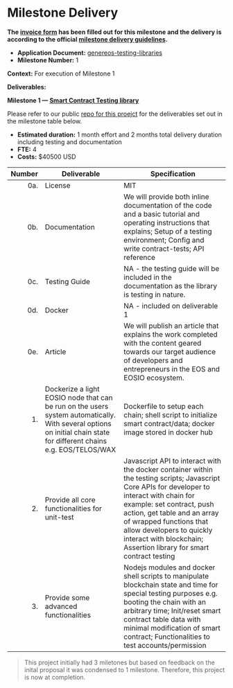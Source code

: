 # Milestone Delivery

**The [invoice form](https://forms.gle/wLuAzXKa9qYrZQob9) has been filled out for this milestone and the delivery is according to the official [milestone delivery guidelines](https://github.com/eosnetworkfoundation/grant-framework/blob/master/docs/milestone-deliverables-guidelines.md).**  

* **Application Document:** [genereos-testing-libraries
](https://github.com/eosnetworkfoundation/grant-framework/blob/main/applications/genereos-testing-libraries.md)
* **Milestone Number:** 1

**Context:**
For execution of Milestone 1

**Deliverables:**


 **Milestone 1 — [Smart Contract Testing library](https://github.com/GenerEOS/Qtest)**

Please refer to our public [repo for this proejct](https://github.com/GenerEOS/Qtest) for the deliverables set out in the milestone table below.
- **Estimated duration:** 1 month effort and 2 months total delivery duration including testing and documentation
- **FTE:**  4
- **Costs:** $40500 USD

| Number | Deliverable | Specification |
| -----: | ----------- | ------------- |
| 0a. | License | MIT |
| 0b. | Documentation | We will provide both inline documentation of the code and a basic tutorial and operating instructions that explains; Setup of a testing environment; Config and write contract-tests; API reference |
| 0c. | Testing Guide | NA - the testing guide will be included in the documentation as the library is testing in nature. |
| 0d. | Docker | NA - included on deliverable 1 |
| 0e. | Article | We will publish an article that explains the work completed with the content geared towards our target audience of developers and entrepreneurs in the EOS and EOSIO ecosystem.
| 1. | Dockerize a light EOSIO node that can be run on the users system automatically. With several options on initial chain state for different chains e.g. EOS/TELOS/WAX | Dockerfile to setup each chain; shell script to initialize smart contract/data; docker image stored in docker hub |  
| 2. | Provide all core functionalities for unit-test| Javascript API to interact with the docker container within the testing scripts; Javascript Core APIs for developer to interact with chain for example: set contract, push action, get table and an array of wrapped functions that allow developers to quickly interact with blockchain; Assertion library for smart contract testing|  
| 3. | Provide some advanced functionalities | Nodejs modules and docker shell scripts to manipulate blockchain state and time for special testing purposes e.g. booting the chain with an arbitrary time; Init/reset smart contract table data with minimal modification of smart contract; Functionalities to test accounts/permission|  **Additional Information**


> This project initially had 3 miletones but based on feedback on the inital proposal it was condensed to 1 milestone. Therefore, this project is now at completion. 
